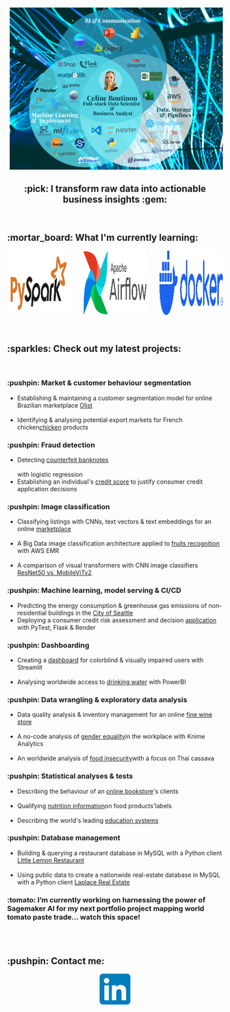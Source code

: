  <p><img src="images/my_venn.png" alt="alt README header"></p>

 <p>
 <h2 align="center">:pick: I transform raw data into actionable business insights :gem: </h2>
</p>
<br>
<h2 align="left"> :mortar_board: What I'm currently learning:</h2>
<div style="display: flex; gap: 30px; align-items: left; justify-content: left;">
  <a href="https://pypi.org/project/pyspark/" target="_blank" rel="noreferrer">
    <img src="images/pyspark.png" alt="PySpark" width="150" height="150">
  </a>
  <a href="https://airflow.apache.org/" target="_blank" rel="noreferrer">
    <img src="images/airflow.png" alt="Airflow" width="150" height="150">
  </a>
  <a href="https://www.docker.com/" target="_blank" rel="noreferrer">
    <img src="images/docker-logo-blue.png" alt="Docker" width="150" height="150">
  </a>
</div>
<br>
<br>

<h2 align="left"> :sparkles: Check out my latest projects:</h2>
<br>
<h3 align="left"> :pushpin: Market & customer behaviour segmentation </h3>
<ul>
<li>Establishing & maintaining a customer segmentation model for online Brazilian marketplace <a href=https://github.com/CelineBoutinon/client-segmentation target="_blank" rel="noreferrer">Olist</a></li>
<br>
<li>Identifying & analysing potential export markets for French chicken<a href= https://github.com/CelineBoutinon/chicken-run target="_blank" rel="noreferrer">chicken</a> products</li>
</ul>

<h3 align="left"> :pushpin: Fraud detection </h3>
<ul>
<li>Detecting <a href=https://github.com/CelineBoutinon/faux-billets target="_blank" rel="noreferrer">counterfeit banknotes</a></li>
<br> with logistic regression
<li>Establishing an individual's <a href=https://github.com/CelineBoutinon/credit-scoring target="_blank" rel="noreferrer">credit score</a> to justify consumer credit application decisions</li>
</ul>

<h3 align="left"> :pushpin: Image classification </h3>
<ul>
<li>Classifying listings with CNNs, text vectors & text embeddings for an online <a href=https://github.com/CelineBoutinon/product-classification target="_blank" rel="noreferrer">marketplace</a></li>
<br>
<li>A Big Data image classification architecture applied to <a href=https://github.com/CelineBoutinon/big-data-cloud
target="_blank" rel="noreferrer">fruits recognition</a> with AWS EMR</li>
<br>
<li>A comparison of visual transformers with CNN image classifiers <a href=https://github.com/CelineBoutinon/visual-transformers target="_blank" rel="noreferrer">ResNet50 vs. MobileViTv2</a></li>
</ul>

<h3 align="left"> :pushpin: Machine learning, model serving & CI/CD </h3>
<ul>
<li>Predicting the energy consumption & greenhouse gas emissions of non-residential buildings in the <a href=https://github.com/CelineBoutinon/energy-consumption target="_blank" rel="noreferrer">City of Seattle</a></li>
<li>Deploying a consumer credit risk assessment and decision  <a href=https://github.com/CelineBoutinon/credit-scoring-api target="_blank" rel="noreferrer">application</a> with PyTest, Flask & Render</li>
</ul>



<h3 align="left"> :pushpin: Dashboarding </h3>
<ul>
<li>Creating a <a href=https://github.com/CelineBoutinon/WCAG-accessible-dashboard target="_blank" rel="noreferrer">dashboard</a> for colorblind & visually impaired users with Streamlit</li>
<br>
<li>Analysing worldwide access to <a href=https://github.com/CelineBoutinon/drinking-water-for-all target="_blank" rel="noreferrer">drinking water</a> with PowerBI </li>
</ul>

<h3 align="left"> :pushpin: Data wrangling & exploratory data analysis  </h3>
<ul>
<li>Data quality analysis & inventory management for an online <a href=https://github.com/CelineBoutinon/bottleneck target="_blank" rel="noreferrer">fine wine store</a></li>
<br>
<li>A no-code analysis of  <a href=https://github.com/CelineBoutinon/lafleche-et-associes target="_blank" rel="noreferrer">gender equality</a>in the workplace with Knime Analytics</li>
<br>
<li>An worldwide analysis of   <a href=https://github.com/CelineBoutinon/la-faim-dans-le-monde target="_blank" rel="noreferrer">food insecurity</a>with a focus on Thai cassava</li>
</ul>


<h3 align="left"> :pushpin: Statistical analyses & tests   </h3>
<ul>
<li>Describing the behaviour of an <a href=https://github.com/CelineBoutinon/bookwormstarget="_blank" rel="noreferrer">online bookstore</a>'s clients</li>
<br>
<li>Qualifying   <a href=https://github.com/CelineBoutinon/nutrition-informationtarget="_blank" rel="noreferrer">nutrition information</a>on food products'labels</li>
<br>
<li>Describing the world's leading  <a href=https://github.com/CelineBoutinon/education-statisticstarget="_blank" rel="noreferrer">education systems</a></li>
</ul>


<h3 align="left"> :pushpin: Database management </h3>
<ul>
<li>Building & querying a restaurant database in MySQL with a Python client <a href="https://github.com/CelineBoutinon/little-lemon" target="_blank" rel="noreferrer">Little Lemon Restaurant</a></li>
<br>
<li>Using public data to create a nationwide real-estate database in MySQL with a Python client <a href=https://github.com/CelineBoutinon/laplace-immo target="_blank" rel="noreferrer">Laplace Real Estate</a></li>
</ul>




<h3 align="left">:tomato: I’m currently working on harnessing the power of Sagemaker AI for my next portfolio project mapping world tomato paste trade... watch this space!</h3>


<br>
<br>
<h2 align="left"> :pushpin: Contact me:</h2>
<p align="center">
  <a href="https://www.linkedin.com/in/celineboutinon/?locale=en_US"><img src="images/LinkedIn_icon.png"></a>
  </p>
























